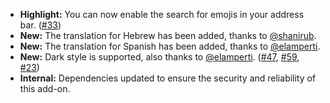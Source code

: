 * **Highlight:** You can now enable the search for emojis in your address bar. ([#33](https://github.com/rugk/awesome-emoji-picker/issues/33))
* **New:** The translation for Hebrew has been added, thanks to [@shanirub](https://github.com/shanirub).
* **New:** The translation for Spanish has been added, thanks to [@elamperti](https://github.com/elamperti).
* **New:** Dark style is supported, also thanks to [@elamperti](https://github.com/elamperti). ([#47](https://github.com/rugk/awesome-emoji-picker/issues/47), [#59](https://github.com/rugk/awesome-emoji-picker/issues/59), [#23](https://github.com/rugk/awesome-emoji-picker/issues/23))
* **Internal:** Dependencies updated to ensure the security and reliability of this add-on.
